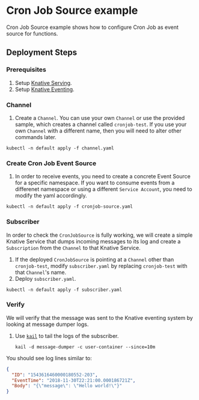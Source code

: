 # Cron Job Source example

Cron Job Source example shows how to configure Cron Job as event source for functions.

## Deployment Steps

### Prerequisites

1. Setup [Knative Serving](https://github.com/knative/docs/tree/master/serving).
1. Setup
   [Knative Eventing](https://github.com/knative/docs/tree/master/eventing).

### Channel

1. Create a `Channel`. You can use your own `Channel` or use the provided sample, which creates a channel called `cronjob-test`. If you use your own `Channel` with a different name, then you will need to alter other commands later.

```shell
kubectl -n default apply -f channel.yaml
```

### Create Cron Job Event Source

1. In order to receive events, you need to create a concrete Event Source for a specific namespace. If you want to consume events from a differenet namespace or using a different `Service Account`, you need to modify the yaml accordingly.

```shell
kubectl -n default apply -f cronjob-source.yaml
```

### Subscriber

In order to check the `CronJobSource` is fully working, we will create a simple Knative Service that dumps incoming messages to its log and create a `Subscription` from the `Channel` to that Knative Service.

1. If the deployed `CronJobSource` is pointing at a `Channel` other than `cronjob-test`, modify `subscriber.yaml` by replacing `cronjob-test` with that `Channel`'s name.
1. Deploy `subscriber.yaml`.

```shell
kubectl -n default apply -f subscriber.yaml
```

### Verify

We will verify that the message was sent to the Knative eventing system by looking at message dumper logs.

1. Use [`kail`](https://github.com/boz/kail) to tail the logs of the subscriber.

   ```shell
   kail -d message-dumper -c user-container --since=10m
   ```

You should see log lines similar to:

```json
{
  "ID": "1543616460000180552-203",
  "EventTime": "2018-11-30T22:21:00.000186721Z",
  "Body": "{\"message\": \"Hello world!\"}"
}
```

